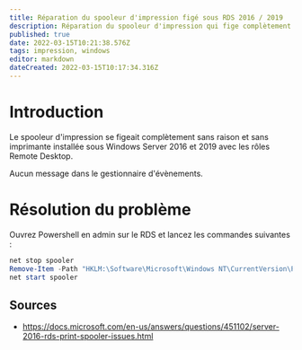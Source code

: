 ```yaml
---
title: Réparation du spooleur d'impression figé sous RDS 2016 / 2019
description: Réparation du spooleur d'impression qui fige complètement sans raison
published: true
date: 2022-03-15T10:21:38.576Z
tags: impression, windows
editor: markdown
dateCreated: 2022-03-15T10:17:34.316Z
---
```


# Introduction

Le spooleur d'impression se figeait complètement sans raison et sans imprimante installée sous Windows Server 2016 et 2019 avec les rôles Remote Desktop.

Aucun message dans le gestionnaire d'évènements.

 
# Résolution du problème

Ouvrez Powershell en admin sur le RDS et lancez les commandes suivantes : 

```powershell
net stop spooler
Remove-Item -Path "HKLM:\Software\Microsoft\Windows NT\CurrentVersion\Print\Providers\Client Side Rendering Print Provider*" –Recurse
net start spooler
```
 

 
## Sources

- https://docs.microsoft.com/en-us/answers/questions/451102/server-2016-rds-print-spooler-issues.html